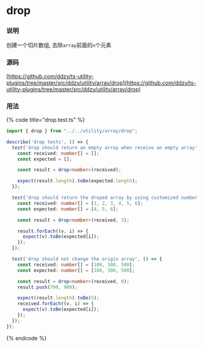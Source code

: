 # drop

### 说明

 创建一个切片数组, 去除`array`前面的`n`个元素

### 源码

[https://github.com/ddzy/ts-utility-plugins/tree/master/src/ddzy/utility/array/drop](https://github.com/ddzy/ts-utility-plugins/tree/master/src/ddzy/utility/array/drop)

### 用法

{% code title="drop.test.ts" %}
```typescript
import { drop } from "../../utility/array/drop";

describe('drop tests', () => {
  test('drop should return an empty array when receive an empty array', () => {
    const received: number[] = [];
    const expected = [];

    const result = drop<number>(received);

    expect(result.length).toBe(expected.length);
  });

  test('drop should return the droped array by using customized number when receive an array being composed of number', () => {
    const received: number[] = [1, 2, 3, 4, 5, 6];
    const expected: number[] = [4, 5, 6];

    const result = drop<number>(received, 3);

    result.forEach((v, i) => {
      expect(v).toBe(expected[i]);
    });
  });

  test('drop should not change the origin array', () => {
    const received: number[] = [100, 300, 500];
    const expected: number[] = [100, 300, 500];

    const result = drop<number>(received, 0);
    result.push(700, 900);

    expect(result.length).toBe(5);
    received.forEach((v, i) => {
      expect(v).toBe(expected[i]);
    });
  });
});
```
{% endcode %}

